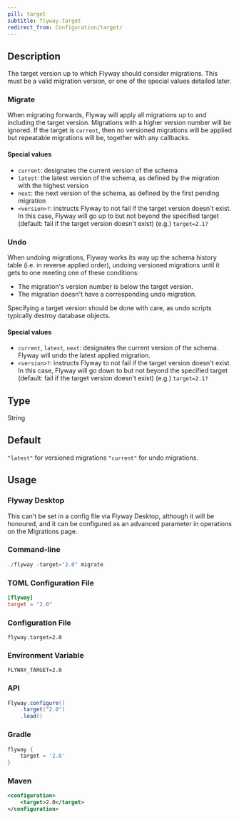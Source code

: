 ```yaml
---
pill: target
subtitle: flyway.target
redirect_from: Configuration/target/
---
```


## Description

The target version up to which Flyway should consider migrations.
This must be a valid migration version, or one of the special values detailed later.

### Migrate

When migrating forwards, Flyway will apply all migrations up to and including the target version. Migrations with a
higher version number will be ignored. If the target is `current`, then no versioned migrations will be
applied but repeatable migrations will be, together with any callbacks.

#### Special values

- `current`: designates the current version of the schema
- `latest`: the latest version of the schema, as defined by the migration with the highest version
- `next`: the next version of the schema, as defined by the first pending migration
- `<version>?`: instructs Flyway to not fail if the target version doesn't exist. In this case, Flyway will go up to but not beyond the specified target (default: fail if the target version doesn't exist) (e.g.) `target=2.1?`

### Undo

When undoing migrations, Flyway works its way up the schema history table (i.e. in reverse applied order), undoing versioned migrations until it gets to one meeting one of these conditions:

- The migration's version number is below the target version.
- The migration doesn't have a corresponding undo migration.

Specifying a target version should be done with care, as undo scripts typically destroy database objects.

#### Special values

- `current`, `latest`, `next`: designates the current version of the schema. Flyway will undo the latest applied migration.
- `<version>?`: instructs Flyway to not fail if the target version doesn't exist. In this case, Flyway will go down to but not beyond the specified target (default: fail if the target version doesn't exist) (e.g.) `target=2.1?`

## Type

String

## Default

`"latest"` for versioned migrations
`"current"` for undo migrations.

## Usage

### Flyway Desktop

This can't be set in a config file via Flyway Desktop, although it will be honoured, and it can be configured as an advanced parameter in operations on the Migrations page.

### Command-line

```powershell
./flyway -target="2.0" migrate
```

### TOML Configuration File

```toml
[flyway]
target = "2.0"
```

### Configuration File

```properties
flyway.target=2.0
```

### Environment Variable

```properties
FLYWAY_TARGET=2.0
```

### API

```java
Flyway.configure()
    .target("2.0")
    .load()
```

### Gradle

```groovy
flyway {
    target = '2.0'
}
```

### Maven

```xml
<configuration>
    <target>2.0</target>
</configuration>
```
